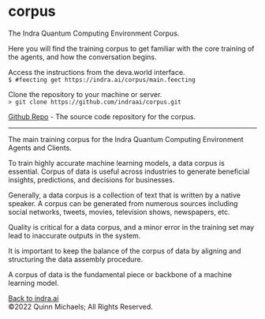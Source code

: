 # corpus

The Indra Quantum Computing Environment Corpus.

Here you will find the training corpus to get familiar with the core training of the agents, and how the conversation begins.

Access the instructions from the deva.world interface.  
`$ #feecting get https://indra.ai/corpus/main.feecting`

Clone the repository to your machine or server.  
`> git clone https://github.com/indraai/corpus.git`

[Github Repo](https://github.com/indraai/corpus) - The source code repository for the corpus.

---

The main training corpus for the Indra Quantum Computing Environment Agents and Clients.

To train highly accurate machine learning models, a data corpus is essential. Corpus of data is useful across industries to generate beneficial insights, predictions, and decisions for businesses.

Generally, a data corpus is a collection of text that is written by a native speaker. A corpus can be generated from numerous sources including social networks, tweets, movies, television shows, newspapers, etc.

Quality is critical for a data corpus, and a minor error in the training set may lead to inaccurate outputs in the system.

It is important to keep the balance of the corpus of data by aligning and structuring the data assembly procedure.

A corpus of data is the fundamental piece or backbone of a machine learning model.

[Back to indra.ai](https://indra.ai)  
&copy;2022 Quinn Michaels; All Rights Reserved.
